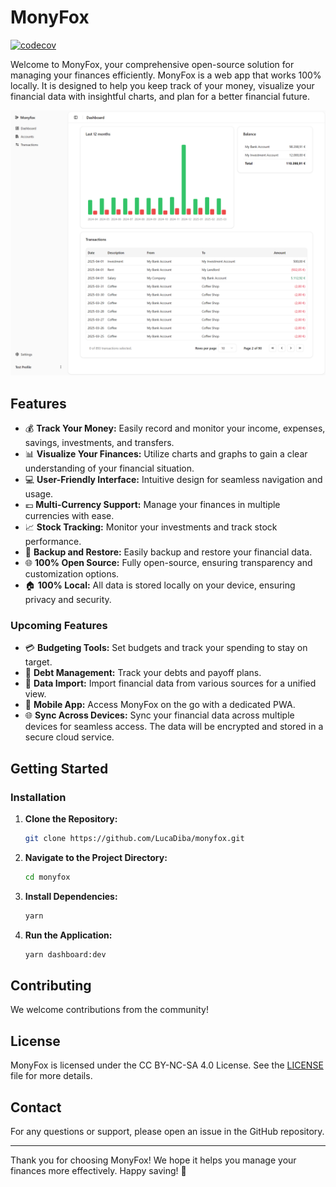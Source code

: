 # MonyFox

[![codecov](https://codecov.io/gh/LucaDiba/monyfox/graph/badge.svg?token=1PDRWAPU6X)](https://codecov.io/gh/LucaDiba/monyfox)

Welcome to MonyFox, your comprehensive open-source solution for managing your finances efficiently. MonyFox is a web app that works 100% locally. It is designed to help you keep track of your money, visualize your financial data with insightful charts, and plan for a better financial future.

![MonyFox dashboard screenshot](./images/dashboard.png)

## Features

- 💰 **Track Your Money:** Easily record and monitor your income, expenses, savings, investments, and transfers.
- 📊 **Visualize Your Finances:** Utilize charts and graphs to gain a clear understanding of your financial situation.
- 💻 **User-Friendly Interface:** Intuitive design for seamless navigation and usage.
- 💶 **Multi-Currency Support:** Manage your finances in multiple currencies with ease.
- 📈 **Stock Tracking:** Monitor your investments and track stock performance.
- 💾 **Backup and Restore:** Easily backup and restore your financial data.
- 🌐 **100% Open Source:** Fully open-source, ensuring transparency and customization options.
- 🏠 **100% Local:** All data is stored locally on your device, ensuring privacy and security.

### Upcoming Features

- 💳 **Budgeting Tools:** Set budgets and track your spending to stay on target.
- 📜 **Debt Management:** Track your debts and payoff plans.
- 📂 **Data Import:** Import financial data from various sources for a unified view.
- 📱 **Mobile App:** Access MonyFox on the go with a dedicated PWA.
- 🌐 **Sync Across Devices:** Sync your financial data across multiple devices for seamless access. The data will be encrypted and stored in a secure cloud service.

## Getting Started

### Installation

1. **Clone the Repository:**

   ```bash
   git clone https://github.com/LucaDiba/monyfox.git
   ```

2. **Navigate to the Project Directory:**

   ```bash
   cd monyfox
   ```

3. **Install Dependencies:**

   ```bash
   yarn
   ```

4. **Run the Application:**

   ```bash
   yarn dashboard:dev
   ```

## Contributing

We welcome contributions from the community!

## License

MonyFox is licensed under the CC BY-NC-SA 4.0 License. See the [LICENSE](LICENSE.md) file for more details.

## Contact

For any questions or support, please open an issue in the GitHub repository.

---

Thank you for choosing MonyFox! We hope it helps you manage your finances more effectively. Happy saving! 🎉
